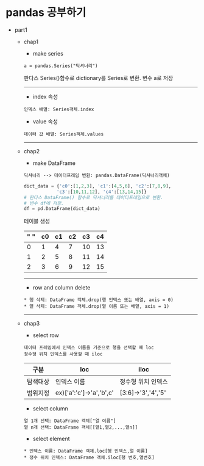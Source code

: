 # pandas 공부하기 

* part1
    * chap1
        * make series
        ~~~
        a = pandas.Series("딕셔너리")
        ~~~
        판다스 Series()함수로 dictionary를 Series로 변환. 변수 a로 저장
        *****
        * index 속성
        ~~~
        인덱스 배열: Series객체.index
        ~~~
        * value 속성
        ~~~
        데이터 값 배열: Series객체.values
        ~~~
      *****
    * chap2 
        * make DataFrame
        ~~~
        딕셔너리 --> 데이터프레임 변환: pandas.DataFrame(딕셔너리객체)
        ~~~
        ~~~python
        dict_data = {'c0':[1,2,3], 'c1':[4,5,6], 'c2':[7,8,9], 
                    'c3':[10,11,12], 'c4':[13,14,15]}
        # 판다스 DataFrame() 함수로 딕셔너리를 데이터프레임으로 변환. 
        # 변수 df에 저장. 
        df = pd.DataFrame(dict_data)
        ~~~
        테이블 생성
    
        "  "|c0|c1|c2|c3|c4
        ---|---|---|---|---|---
        0|1|4|7|10|13
        1|2|5|8|11|14
        2|3|6|9|12|15
        *****
        * row and column delete
        ~~~
        * 행 삭제: DataFrame 객체.drop(행 인덱스 또는 배열, axis = 0)
        * 열 삭제: DataFrame 객체.drop(열 이름 또는 배열, axis = 1)
        ~~~
      *****
    * chap3  
        * select row
        ~~~
        데이터 프레임에서 인덱스 이름을 기준으로 행을 선택할 때 loc
        정수형 위치 인덱스를 사용할 때 iloc
        ~~~
        구분|loc|iloc
        ---|---|---|
        탐색대상|인덱스 이름|정수형 위치 인덱스
        범위지정|ex)['a':'c']->'a','b',c'|[3:6]->'3','4','5'
        * select column
        ~~~
        열 1개 선택: DataFrame 객체["열 이름"]
        열 n개 선택: DataFrame 객체[[열1,열2,...,열n]]
        ~~~
        * select element
        ~~~
        * 인덱스 이름: DataFrame 객체.loc[행 인덱스,열 이름]
        * 정수 위치 인덱스: DataFrame 객체.iloc[행 번호,열번호]
        ~~~
    
        
            
          